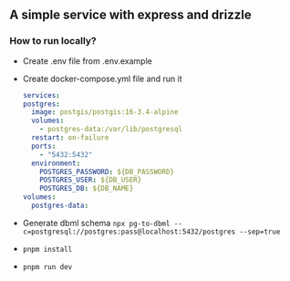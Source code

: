 ## A simple service with express and drizzle

### How to run locally?
- Create .env file from .env.example

- Create docker-compose.yml file and run it
  ```yml
  services:
  postgres:
    image: postgis/postgis:16-3.4-alpine
    volumes:
      - postgres-data:/var/lib/postgresql
    restart: on-failure
    ports:
      - "5432:5432"
    environment:
      POSTGRES_PASSWORD: ${DB_PASSWORD}
      POSTGRES_USER: ${DB_USER}
      POSTGRES_DB: ${DB_NAME}
  volumes:
    postgres-data:
  ```

- Generate dbml schema
  `npx pg-to-dbml --c=postgresql://postgres:pass@localhost:5432/postgres --sep=true`
- `pnpm install`
- `pnpm run dev`